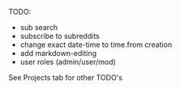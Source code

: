 TODO:

- sub search
- subscribe to subreddits
- change exact date-time to time.from creation
- add markdown-editing
- user roles (admin/user/mod)


See Projects tab for other TODO's
